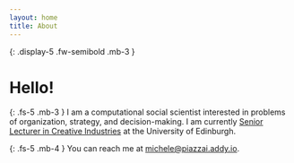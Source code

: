 ```yaml
---
layout: home
title: About
---
```


{: .display-5 .fw-semibold .mb-3 }
# Hello!

{: .fs-5 .mb-3 }
I am a computational social scientist interested in problems of organization, strategy, and decision-making. I am currently [Senior Lecturer in Creative Industries](https://www.business-school.ed.ac.uk/staff/michele-piazzai) at the University of Edinburgh.

{: .fs-5 .mb-4 }
You can reach me at [michele@piazzai.addy.io](mailto:michele@piazzai.addy.io).
